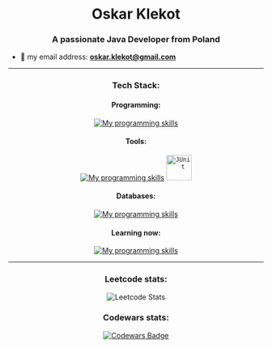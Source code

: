 <h1 align="center">Oskar Klekot</h1>
<h3 align="center">A passionate Java Developer from Poland</h3>


- 📧 my email address: **oskar.klekot@gmail.com**
---

<p align="center">
</p>

<h3 align="center">Tech Stack:</h3>

<h4 align="center">Programming:</h4>

<div align="center">
  
  [![My programming skills](https://skillicons.dev/icons?i=java,python)](https://skillicons.dev)

  <h4 align="center">Tools:</h4>

<div align="center">
  
[![My programming skills](https://skillicons.dev/icons?i=idea,vscode,gradle,git,github)](https://skillicons.dev)
<code><img width="50" src="https://user-images.githubusercontent.com/25181517/117533873-484d4480-afef-11eb-9fad-67c8605e3592.png" alt="JUnit" title="JUnit"/></code>
<h4 align="center">Databases:</h4>

<div align="center">
  
[![My programming skills](https://skillicons.dev/icons?i=mysql,postgres)](https://skillicons.dev)



<h4 align="center">Learning now:</h4>
<div align="center">

[![My programming skills](https://skillicons.dev/icons?i=spring,docker,postman,js)](https://skillicons.dev)

---

<h3 align="center">Leetcode stats:</h3>

![Leetcode Stats](https://leetcard.jacoblin.cool/oskar_k)

<h3 align="center">Codewars stats:</h3>

[![Codewars Badge](https://www.codewars.com/users/oskar_k/badges/large)](https://www.codewars.com/users/oskar_k)




